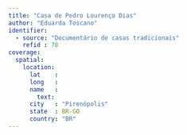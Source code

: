 ```yaml
---
title: "Casa de Pedro Lourenço Dias"
author: "Eduarda Toscano"
identifier:
  - source: "Documentário de casas tradicionais"
    refid : 78
coverage:
  spatial:
    location:
      lat    :
      long   :
      name   :
        text:
      city   : "Pirenópolis"
      state  : BR-GO
      country: "BR"
---
```


